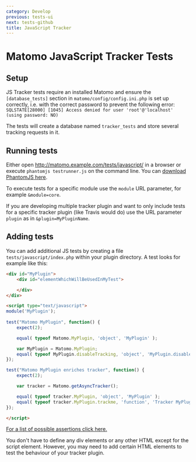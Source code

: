 ```yaml
---
category: Develop
previous: tests-ui
next: tests-github
title: JavaScript Tracker
---
```

# Matomo JavaScript Tracker Tests

## Setup

JS Tracker tests require an installed Matomo and ensure the `[database_tests]` section in `matomo/config/config.ini.php` is set up correctly, i.e. with the correct password to prevent the following error: `SQLSTATE[28000] [1045] Access denied for user 'root'@'localhost' (using password: NO)`

The tests will create a database named `tracker_tests` and store several tracking requests in it.

## Running tests

Either open http://matomo.example.com/tests/javascript/ in a browser or execute `phantomjs testrunner.js` on the command line. You can [download PhantomJS here](https://phantomjs.org/).

To execute tests for a specific module use the `module` URL parameter, for example `&module=core`.

If you are developing multiple tracker plugin and want to only include tests for a specific tracker plugin (like Travis would do) use the URL parameter `plugin` as in `&plugin=MyPluginName`.

## Adding tests

You can add additional JS tests by creating a file `tests/javascript/index.php` within your plugin directory. A test looks for example like this:

```html
<div id="MyPlugin">
    <div id="elementWhichWillBeUsedInMyTest">

    </div>
</div>

<script type="text/javascript">
module('MyPlugin');
    
test("Matomo MyPlugin", function() {
    expect(2);

    equal( typeof Matomo.MyPlugin, 'object', 'MyPlugin' );

    var MyPlugin = Matomo.MyPlugin;
    equal( typeof MyPlugin.disableTracking, 'object', 'MyPlugin.disableTracking' );
});

test("Matomo MyPlugin enriches tracker", function() {
    expect(2);

    var tracker = Matomo.getAsyncTracker();

    equal( typeof tracker.MyPlugin, 'object', 'MyPlugin' );
    equal( typeof tracker.MyPlugin.trackme, 'function', 'Tracker MyPlugin.trackme');
});

</script>
```

[For a list of possible assertions click here.](https://api.qunitjs.com/)

You don't have to define any div elements or any other HTML except for the script element. However, you may need to add
certain HTML elements to test the behaviour of your tracker plugin.
